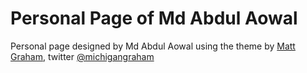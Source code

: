 # Personal Page of Md Abdul Aowal

Personal page designed by Md Abdul Aowal using the theme by [Matt Graham](http://madebygraham.com), twitter [@michigangraham](http://twitter.com/#!/michigangraham)

